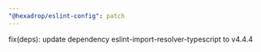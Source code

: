 ```yaml
---
"@hexadrop/eslint-config": patch
---
```


fix(deps): update dependency eslint-import-resolver-typescript to v4.4.4
